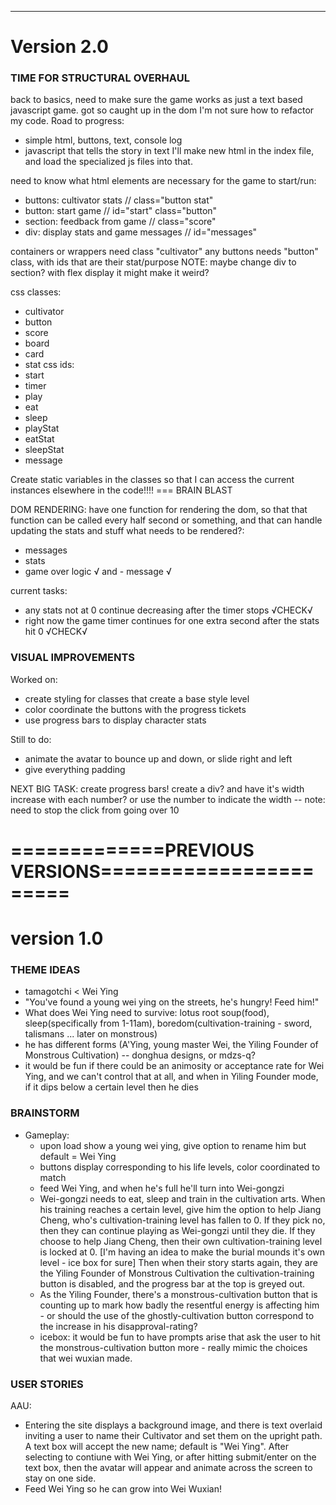 ---
# Version 2.0
### TIME FOR STRUCTURAL OVERHAUL
back to basics, need to make sure the game works as just a text based javascript game. got so caught up in the dom I'm not sure how to refactor my code.
Road to progress:
- simple html, buttons, text, console log
- javascript that tells the story in text 
I'll make new html in the index file, and load the specialized js files into that.

need to know what html elements are necessary for the game to start/run:
- buttons: cultivator stats // class="button stat"
- button: start game // id="start" class="button"
- section: feedback from game // class="score"
- div: display stats and game messages // id="messages"

containers or wrappers need class "cultivator"
any buttons needs "button" class, with ids that are their stat/purpose
NOTE: maybe change div to section? with flex display it might make it weird?

css classes:
- cultivator
- button
- score
- board
- card
- stat
css ids:
- start
- timer
- play
- eat
- sleep
- playStat
- eatStat
- sleepStat
- message

Create static variables in the classes so that I can access the current instances elsewhere in the code!!!! === BRAIN BLAST

DOM RENDERING:
have one function for rendering the dom, so that that function can be called every half second or something, and that can handle updating the stats and stuff
what needs to be rendered?:
- messages
- stats
- game over logic √ and - message √

current tasks:
- any stats not at 0 continue decreasing after the timer stops √CHECK√
- right now the game timer continues for one extra second after the stats hit 0 √CHECK√

### VISUAL IMPROVEMENTS
Worked on:
- create styling for classes that create a base style level
- color coordinate the buttons with the progress tickets
- use progress bars to display character stats

Still to do:
- animate the avatar to bounce up and down, or slide right and left
- give everything padding

NEXT BIG TASK:
create progress bars!
create a div? and have it's width increase with each number? or use the number to indicate the width
-- note: need to stop the click from going over 10




# =============PREVIOUS VERSIONS=======================
# version 1.0
### THEME IDEAS
- tamagotchi < Wei Ying
- "You've found a young wei ying on the streets, he's hungry! Feed him!"
- What does Wei Ying need to survive: lotus root soup(food), sleep(specifically from 1-11am), boredom(cultivation-training - sword, talismans ... later on monstrous)
- he has different forms (A'Ying, young master Wei, the Yiling Founder of Monstrous Cultivation) -- donghua designs, or mdzs-q?
- it would be fun if there could be an animosity or acceptance rate for Wei Ying, and we can't control that at all, and when in Yiling Founder mode, if it dips below a certain level then he dies 

### BRAINSTORM
- Gameplay:
    - upon load show a young wei ying, give option to rename him but default = Wei Ying
    - buttons display corresponding to his life levels, color coordinated to match
    - feed Wei Ying, and when he's full he'll turn into Wei-gongzi 
    - Wei-gongzi needs to eat, sleep and train in the cultivation arts. When his training reaches a certain level, give him the option to help Jiang Cheng, who's cultivation-training level has fallen to 0. If they pick no, then they can continue playing as Wei-gongzi until they die. If they choose to help Jiang Cheng, then their own cultivation-training level is locked at 0. [I'm having an idea to make the burial mounds it's own level - ice box for sure] Then when their story starts again, they are the Yiling Founder of Monstrous Cultivation the cultivation-training button is disabled, and the progress bar at the top is greyed out. 
    - As the Yiling Founder, there's a monstrous-cultivation button that is counting up to mark how badly the resentful energy is affecting him - or should the use of the ghostly-cultivation button correspond to the increase in his disapproval-rating?
    - icebox: it would be fun to have prompts arise that ask the user to hit the monstrous-cultivation button more - really mimic the choices that wei wuxian made. 


### USER STORIES
AAU:
- Entering the site displays a background image, and there is text overlaid inviting a user to name their Cultivator and set them on the upright path. A text box will accept the new name; default is "Wei Ying". After selecting to contiune with Wei Ying, or after hitting submit/enter on the text box, then the avatar will appear and animate across the screen to stay on one side. 
- Feed Wei Ying so he can grow into Wei Wuxian!


